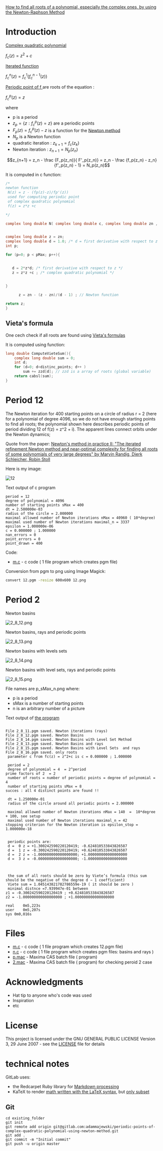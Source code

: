 [How to find all roots of a polynomial, especially the complex ones, by using the Newton-Raphson Method](https://math.stackexchange.com/questions/998333/finding-the-all-roots-of-a-polynomial-by-using-newton-raphson-method)


# Introduction

[Complex quadratic polynomial](https://en.wikipedia.org/wiki/Complex_quadratic_polynomial) 

$`f_c(z) = z^2 + c`$

[Iterated function](https://en.wikipedia.org/wiki/Complex_quadratic_polynomial#Notation)

$`f_c^n(z) =  f_c^1(f_c^{n-1}(z)) `$


[Periodic point of f ](https://en.wikibooks.org/wiki/Fractals/Iterations_in_the_complex_plane/periodic_points) are roots of the equation : 

$`f_c^p(z) =  z `$



where
* p is a period
* $`z_p = \{ z : f_c^p(z) =  z \}`$ are a periodic points
* $`F_p(z) = f_c^p(z) - z `$ is a function for the [Newton method ](https://en.wikibooks.org/wiki/Fractals/Iterations_in_the_complex_plane/periodic_points#Newton_method)
* $`N_p`$ is a Newton function
* quadratic iteration : $`z_{k+1} = f_c(z_k) `$
* Newton iteration : $`z_{n+1} = N_p(z_n) `$




```math
z_{n+1} = z_n - \frac {F_p(z_n)}{ F'_p(z_n)} = z_n - \frac {f_p(z_n) - z_n} {f'_p(z_n) - 1}  =  N_p(z_n)
```

It is computed in c function: 
```c
/* 
newton function 
 N(z) = z - (fp(z)-z)/fp'(z)) 
 used for computing periodic point 
 of complex quadratic polynomial
 f(z) = z*z +c

*/

complex long double N( complex long double c, complex long double zn , int pMax ){

  
complex long double z = zn;
complex long double d = 1.0; /* d = first derivative with respect to z */
int p;

for (p=0; p < pMax; p++){

   
   d = 2*z*d; /* first derivative with respect to z */
   z = z*z +c ; /* complex quadratic polynomial */
  
    
}

      z = zn - (z - zn)/(d - 1) ; // Newton function

return z;
}
```



## Vieta's formula

One cech check if all roots are found using [Vieta's formulas](https://en.wikipedia.org/wiki/Vieta%27s_formulas)


It is computed using function: 
```c
long double ComputeVieteSum(){
	complex long double sum = 0;
	int d;
	for (d=0; d<distinc_points; d++ )
		sum += zzd[d]; // zzd is a array of roots (global variable)
	return cabsl(sum);
}
```





# Period 12
>>>
The Newton iteration for 400 starting points on a circle of radius r = 2 (here for a polynomial of degree 4096, so we do not have enough starting points to find all roots; the polynomial shown
here describes periodic points of period dividing 12 of f(z) = z^2 + i). The apparent lines connect orbits under the Newton dynamics; 
>>>
   
   
Quote from the paper: [Newton's method in practice II: "The iterated refinement Newton method and near-optimal complexity for finding all roots of some polynomials of very large degrees" by Marvin Randig, Dierk Schleicher, Robin Stoll](https://arxiv.org/abs/1703.05847)



Here is my image: 

![12](./12.png) 

Text output of c program 
```
period = 12  
degree of polynomial = 4096  
number of starting points sMax = 400
dt = 2.500000e-03
radius of the circle = 2.000000
maximal allowed number of Newton iterations nMax = 40960 ( 10*degree) 
maximal used number of Newton iterations maximal_n = 3337  
epsilon = 1.000000e-06
c = 0.000000 ; 1.000000 
nan_errors = 0
point_errors = 0
point_drawn = 400
```


Code:
* [m.c](m.c) - c code ( 1 file program which creates pgm file)


Conversion from pgm to png using Image Magick: 

```bash
convert 12.pgm -resize 600x600 12.png
```



# Period 2

Newton basins  

![2_8_12.png](./2_8_12.png) 



Newton basins, rays and periodic points  

![2_8_13.png](./2_8_13.png) 


Newton basins with levels sets   

![2_8_14.png](./2_8_14.png) 


Newton basins with level sets, rays and periodic points  

![2_8_15.png](./2_8_15.png) 



File names are p_sMax_n.png where:
* p is a period 
* sMax is a number of starting points 
* n is an arbitrary number of a picture


Text output of [the program](n.c) 

```

File 2_8_11.pgm saved. Newton iterations (rays) 
File 2_8_12.pgm saved. Newton Basins 
File 2_8_14.pgm saved. Newton Basins with Level Set Method 
File 2_8_13.pgm saved. Newton Basins and rays 
File 2_8_15.pgm saved. Newton Basins with Level Sets  and rays 
File 2_8_16.pgm saved. only roots 
 parameter c from fc(z) = z^2+c is c = 0.000000 ; 1.000000 

 period = 2  
 degree of polynomial = 4  = 2^period
prime factors of 2  = 2	
 number of roots = number of periodic points = degree of polynomial = 4  
 number of starting points sMax = 8
succes : all 4 distinct points are found !!

 dt = 1.250000e-01
 radius of the circle around all periodic points = 2.000000
 
 maximal allowed number of Newton iterations nMax = 140  =  10*degree + 100, see setup
 maximal used number of Newton iterations maximal_n = 42 
stopping criterion for the Newton iteration is epsilon_stop = 1.000000e-18


 periodic points are: 
 d =  0 z = +1.300242590220120419; -0.624810533843826587 
 d =  1 z = -0.300242590220120419; +0.624810533843826587 
 d =  2 z = -1.000000000000000000; +1.000000000000000000 
 d =  3 z = -0.000000000000000000; -1.000000000000000000 



 the sum of all roots should be zero by Viete’s formula (this sum should be the negative of the degree d − 1 coefficient)
 Viete sum = 1.045143821782786559e-19 ( it should be zero )
 minimal distnce =7.939947e-01 between
z1 = -0.300242590220120419 ; +0.624810533843826587 
z2 = -1.000000000000000000 ; +1.000000000000000000
 
real	0m5,223s
user	0m5,207s
sys	0m0,016s
```



# Files
* [m.c](m.c) - c code ( 1 file program which creates 12.pgm file)
* [n.c](n.c) - c code ( 1 file program which creates pgm files: basins and rays  )
* [p.mac](p.mac) - Maxima CAS batch file ( program) 
* [2.mac](2.mac) - Maxima CAS batch file ( program) for checking peroid 2 case 




# Acknowledgments

* Hat tip to anyone who's code was used
* Inspiration
* etc

# License

This project is licensed under the  GNU GENERAL PUBLIC LICENSE Version 3, 29 June 2007 - see the [LICENSE](LICENSE) file for details

# technical notes
GitLab uses:
* the Redcarpet Ruby library for [Markdown processing](https://gitlab.com/gitlab-org/gitlab-ce/blob/master/doc/user/markdown.md)
* KaTeX to render [math written with the LaTeX syntax](https://gitlab.com/gitlab-org/gitlab-ce/blob/master/doc/user/markdown.md), but [only subset](https://khan.github.io/KaTeX/function-support.html)




## Git
```
cd existing_folder
git init
git remote add origin git@gitlab.com:adammajewski/periodic-points-of-complex-quadratic-polynomial-using-newton-method.git
git add .
git commit -m "Initial commit"
git push -u origin master

```


